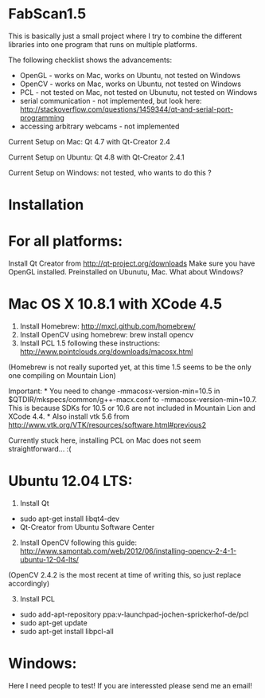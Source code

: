 FabScan1.5
==========

This is basically just a small project where I try to combine the different libraries into one program that runs on multiple platforms.

The following checklist shows the advancements:
    
* OpenGL - works on Mac, works on Ubuntu, not tested on Windows
* OpenCV - works on Mac, works on Ubuntu, not tested on Windows
* PCL - not tested on Mac, not tested on Ubunutu, not tested on Windows
* serial communication - not implemented, but look here: http://stackoverflow.com/questions/1459344/qt-and-serial-port-programming
* accessing arbitrary webcams - not implemented

Current Setup on Mac: Qt 4.7 with Qt-Creator 2.4

Current Setup on Ubuntu: Qt 4.8 with Qt-Creator 2.4.1

Current Setup on Windows: not tested, who wants to do this ?

Installation
===========

For all platforms:
==================

Install Qt Creator from http://qt-project.org/downloads
Make sure you have OpenGL installed. Preinstalled on Ubunutu, Mac. What about Windows?

Mac OS X 10.8.1 with XCode 4.5
==============================
1. Install Homebrew: http://mxcl.github.com/homebrew/
2. Install OpenCV using homebrew: brew install opencv
3. Install PCL 1.5 following these instructions: http://www.pointclouds.org/downloads/macosx.html

  (Homebrew is not really suported yet, at this time 1.5 seems to be the only one compiling on Mountain Lion)

  Important:
    * You need to change -mmacosx-version-min=10.5 in $QTDIR/mkspecs/common/g++-macx.conf to -mmacosx-version-min=10.7. This is because SDKs for 10.5 or 10.6 are not included in Mountain Lion and XCode 4.4.
    * Also install vtk 5.6 from http://www.vtk.org/VTK/resources/software.html#previous2
    
  Currently stuck here, installing PCL on Mac does not seem straightforward... :( 


Ubuntu 12.04 LTS:
=======
1. Install Qt
  * sudo apt-get install libqt4-dev
  * Qt-Creator from Ubuntu Software Center

2. Install OpenCV following this guide: http://www.samontab.com/web/2012/06/installing-opencv-2-4-1-ubuntu-12-04-lts/

  (OpenCV 2.4.2 is the most recent at time of writing this, so just replace accordingly)
  
3. Install PCL
  * sudo add-apt-repository ppa:v-launchpad-jochen-sprickerhof-de/pcl
  * sudo apt-get update
  * sudo apt-get install libpcl-all

Windows:
========
 Here I need people to test! If you are interessted please send me an email!
